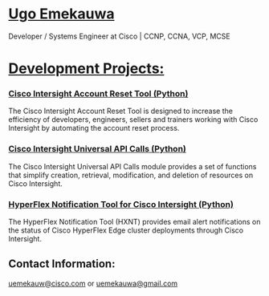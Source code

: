 # [Ugo Emekauwa](https://www.linkedin.com/in/uemekauwa)
Developer / Systems Engineer at Cisco | CCNP, CCNA, VCP, MCSE

# [Development Projects:](https://github.com/ugo-emekauwa)
### [Cisco Intersight Account Reset Tool (Python)](https://ugo-emekauwa.github.io/intersight-account-reset-tool/)
The Cisco Intersight Account Reset Tool is designed to increase the efficiency of developers, engineers, sellers and trainers working with Cisco Intersight by automating the account reset process.

### [Cisco Intersight Universal API Calls (Python)](https://ugo-emekauwa.github.io/intersight-universal-api-calls/)
The Cisco Intersight Universal API Calls module provides a set of functions that simplify creation, retrieval, modification, and deletion of resources on Cisco Intersight.

### [HyperFlex Notification Tool for Cisco Intersight (Python)](https://ugo-emekauwa.github.io/hyperflex-notification-tool/)
The HyperFlex Notification Tool (HXNT) provides email alert notifications on the status of Cisco HyperFlex Edge cluster deployments through Cisco Intersight.

## Contact Information:
uemekauw@cisco.com or uemekauwa@gmail.com

